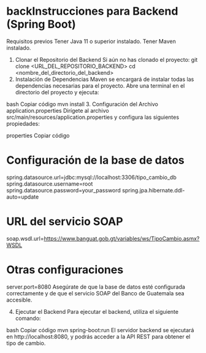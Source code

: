 # backInstrucciones para Backend (Spring Boot)
Requisitos previos
Tener Java 11 o superior instalado.
Tener Maven instalado.
1. Clonar el Repositorio del Backend
Si aún no has clonado el proyecto:
git clone <URL_DEL_REPOSITORIO_BACKEND>
cd <nombre_del_directorio_del_backend>
2. Instalación de Dependencias
Maven se encargará de instalar todas las dependencias necesarias para el proyecto. Abre una terminal en el directorio del proyecto y ejecuta:

bash
Copiar código
mvn install
3. Configuración del Archivo application.properties
Dirígete al archivo src/main/resources/application.properties y configura las siguientes propiedades:

properties
Copiar código
# Configuración de la base de datos
spring.datasource.url=jdbc:mysql://localhost:3306/tipo_cambio_db
spring.datasource.username=root
spring.datasource.password=your_password
spring.jpa.hibernate.ddl-auto=update

# URL del servicio SOAP
soap.wsdl.url=https://www.banguat.gob.gt/variables/ws/TipoCambio.asmx?WSDL

# Otras configuraciones
server.port=8080
Asegúrate de que la base de datos esté configurada correctamente y de que el servicio SOAP del Banco de Guatemala sea accesible.

4. Ejecutar el Backend
Para ejecutar el backend, utiliza el siguiente comando:

bash
Copiar código
mvn spring-boot:run
El servidor backend se ejecutará en http://localhost:8080, y podrás acceder a la API REST para obtener el tipo de cambio.
